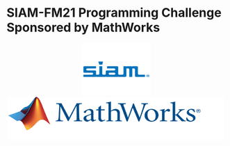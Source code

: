 # SIAM-FM21 Programming Challenge Sponsored by MathWorks


<p style="text-align:center;">
  <img src="SIAM.png" width="160" height="120"/>
  <img src="MathWorks.png" width="500" height="100" /> 
</p>


